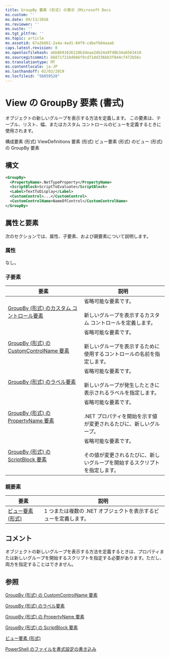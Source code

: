 ```yaml
---
title: GroupBy 要素 (形式) の表示 |Microsoft Docs
ms.custom: ''
ms.date: 09/13/2016
ms.reviewer: ''
ms.suite: ''
ms.tgt_pltfrm: ''
ms.topic: article
ms.assetid: 67a2b061-2a4a-4ad1-84f9-cdbefb64aaab
caps.latest.revision: 8
ms.openlocfilehash: abb8b91626128b3deaa2db24a9fd8b34a6563410
ms.sourcegitcommit: b6871f21bd666f9cd71dd336bb3f844cf472b56c
ms.translationtype: MT
ms.contentlocale: ja-JP
ms.lasthandoff: 02/03/2019
ms.locfileid: "56859528"
---
```

# <a name="groupby-element-for-view-format"></a>View の GroupBy 要素 (書式)

オブジェクトの新しいグループを表示する方法を定義します。 この要素は、テーブル、リスト、幅、またはカスタム コントロールのビューを定義するときに使用されます。

構成要素 (形式) ViewDefinitions 要素 (形式) ビュー要素 (形式) のビュー (形式) の GroupBy 要素

## <a name="syntax"></a>構文

```xml
<GroupBy>
  <PropertyName>.NetTypeProperty</PropertyName>
  <ScriptBlock>ScriptToEvaluate</ScriptBlock>
  <Label>TextToDisplay</Label>
  <CustomControl>...</CustomControl>
  <CustomControlName>NameOfControl</CustomControlName>
</GroupBy>
```

## <a name="attributes-and-elements"></a>属性と要素

次のセクションでは、属性、子要素、および親要素について説明します。

### <a name="attributes"></a>属性

なし。

### <a name="child-elements"></a>子要素

|要素|説明|
|-------------|-----------------|
|[GroupBy (形式) のカスタム コントロール要素](./customcontrol-element-for-groupby-format.md)|省略可能な要素です。<br /><br /> 新しいグループを表示するカスタム コントロールを定義します。|
|[GroupBy (形式) の CustomControlName 要素](./customcontrolname-element-for-groupby-format.md)|省略可能な要素です。<br /><br /> 新しいグループを表示するために使用するコントロールの名前を指定します。|
|[GroupBy (形式) のラベル要素](./label-element-for-groupby-format.md)|省略可能な要素です。<br /><br /> 新しいグループが発生したときに表示されるラベルを指定します。|
|[GroupBy (形式) の PropertyName 要素](./propertyname-element-for-groupby-format.md)|省略可能な要素です。<br /><br /> .NET プロパティを開始を示す値が変更されるたびに、新しいグループ。|
|[GroupBy (形式) の ScriptBlock 要素](./scriptblock-element-for-groupby-format.md)|省略可能な要素です。<br /><br /> その値が変更されるたびに、新しいグループを開始するスクリプトを指定します。|

### <a name="parent-elements"></a>親要素

|要素|説明|
|-------------|-----------------|
|[ビュー要素 (形式)](./view-element-format.md)|1 つまたは複数の .NET オブジェクトを表示するビューを定義します。|

## <a name="remarks"></a>コメント

オブジェクトの新しいグループを表示する方法を定義するときは、プロパティまたは新しいグループを開始するスクリプトを指定する必要があります。ただし、両方を指定することはできません。

## <a name="see-also"></a>参照

[GroupBy (形式) の CustomControlName 要素](./customcontrolname-element-for-groupby-format.md)

[GroupBy (形式) のラベル要素](./label-element-for-groupby-format.md)

[GroupBy (形式) の PropertyName 要素](./propertyname-element-for-groupby-format.md)

[GroupBy (形式) の ScriptBlock 要素](./scriptblock-element-for-groupby-format.md)

[ビュー要素 (形式)](./view-element-format.md)

[PowerShell のファイルを書式設定の書き込み](./writing-a-powershell-formatting-file.md)
